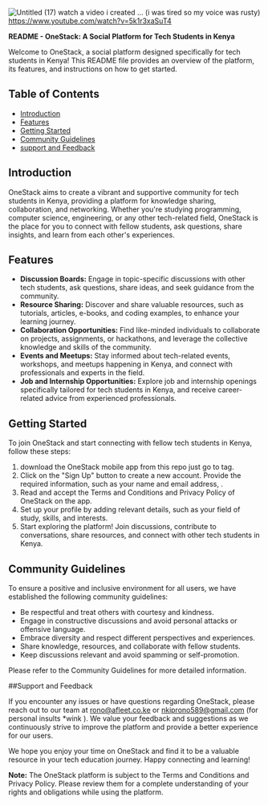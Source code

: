 
![Untitled (17)](https://github.com/Rono0365/OneStack/assets/63807776/d6e59b1f-eeba-4e60-a2c0-c36f6ff07351)
watch a  video i created ... (i was tired so my  voice was rusty) 
https://www.youtube.com/watch?v=5k1r3xaSuT4


**README - OneStack: A Social Platform for Tech Students in Kenya**

Welcome to OneStack, a social platform designed specifically for tech students in Kenya! This README file provides an overview of the platform, its features, and instructions on how to get started.

## Table of Contents

- [Introduction](#introduction)
- [Features](#features)
- [Getting Started](#getting-started)
- [Community Guidelines](#community-guidelines)
- [support and Feedback](#support-and-feedback)

## Introduction

OneStack aims to create a vibrant and supportive community for tech students in Kenya, providing a platform for knowledge sharing, collaboration, and networking. Whether you're studying programming, computer science, engineering, or any other tech-related field, OneStack is the place for you to connect with fellow students, ask questions, share insights, and learn from each other's experiences.

## Features

- **Discussion Boards:** Engage in topic-specific discussions with other tech students, ask questions, share ideas, and seek guidance from the community.
- **Resource Sharing:** Discover and share valuable resources, such as tutorials, articles, e-books, and coding examples, to enhance your learning journey.
- **Collaboration Opportunities:** Find like-minded individuals to collaborate on projects, assignments, or hackathons, and leverage the collective knowledge and skills of the community.
- **Events and Meetups:** Stay informed about tech-related events, workshops, and meetups happening in Kenya, and connect with professionals and experts in the field.
- **Job and Internship Opportunities:** Explore job and internship openings specifically tailored for tech students in Kenya, and receive career-related advice from experienced professionals.

## Getting Started

To join OneStack and start connecting with fellow tech students in Kenya, follow these steps:

1. download the OneStack mobile app from this repo just go to tag.
2. Click on the "Sign Up" button to create a new account. Provide the required information, such as your name and email address, .
3. Read and accept the Terms and Conditions and Privacy Policy of OneStack on the app.
4. Set up your profile by adding relevant details, such as your field of study, skills, and interests.
5. Start exploring the platform! Join discussions, contribute to conversations, share resources, and connect with other tech students in Kenya.

## Community Guidelines

To ensure a positive and inclusive environment for all users, we have established the following community guidelines:

- Be respectful and treat others with courtesy and kindness.
- Engage in constructive discussions and avoid personal attacks or offensive language.
- Embrace diversity and respect different perspectives and experiences.
- Share knowledge, resources, and collaborate with fellow students.
- Keep discussions relevant and avoid spamming or self-promotion.

Please refer to the Community Guidelines for more detailed information.

##Support and Feedback

If you encounter any issues or have questions regarding OneStack, please reach out to our team at [rono@afleet.co.ke](mailto:rono@afleet.co.ke) or nkiprono589@gmail.com (for personal insults *wink ). We value your feedback and suggestions as we continuously strive to improve the platform and provide a better experience for our users.

We hope you enjoy your time on OneStack and find it to be a valuable resource in your tech education journey. Happy connecting and learning!

**Note:** The OneStack platform is subject to the Terms and Conditions and Privacy Policy. Please review them for a complete understanding of your rights and obligations while using the platform.
